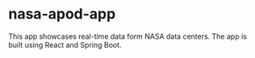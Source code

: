 # nasa-apod-app
This app showcases real-time data form NASA data centers. The app is built using React and Spring Boot.
